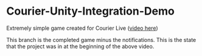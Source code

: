 # Courier-Unity-Integration-Demo
 Extremely simple game created for Courier Live ([video here](https://www.twitch.tv/videos/1072821015))

This branch is the completed game minus the notifications. This is the state that the project was in at the beginning of the above video.
